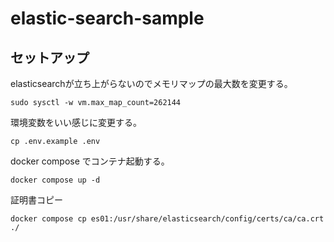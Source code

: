 # elastic-search-sample


##  セットアップ

elasticsearchが立ち上がらないのでメモリマップの最大数を変更する。

```
sudo sysctl -w vm.max_map_count=262144
```

環境変数をいい感じに変更する。
```
cp .env.example .env
```

docker compose でコンテナ起動する。

```
docker compose up -d
```

証明書コピー

```
docker compose cp es01:/usr/share/elasticsearch/config/certs/ca/ca.crt ./
```